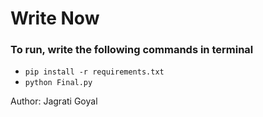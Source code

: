 # Write Now

### To run, write the following commands in terminal
- `pip install -r requirements.txt`
- `python Final.py`

Author: Jagrati Goyal